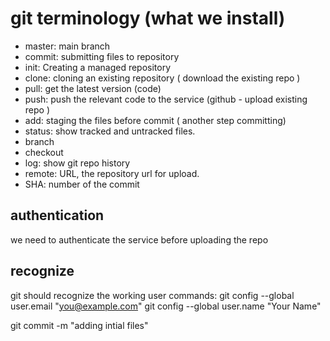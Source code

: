 # git terminology (what we install)
- master: main branch
- commit: submitting files to repository
- init: Creating a managed repository
- clone: cloning an existing repository ( download the existing repo ) 
- pull: get the latest version (code)
- push: push the relevant code to the service (github - upload existing repo ) 
- add: staging the files before commit ( another step committing)
- status: show tracked and untracked files. 
- branch
- checkout
- log: show git repo history 
- remote: URL, the repository url for upload.
- SHA: number of the commit


## authentication
we need to authenticate the service before uploading the repo

## recognize
git should recognize the working user
commands:
git config --global user.email "you@example.com"
git config --global user.name "Your Name"


git commit -m "adding intial files"

